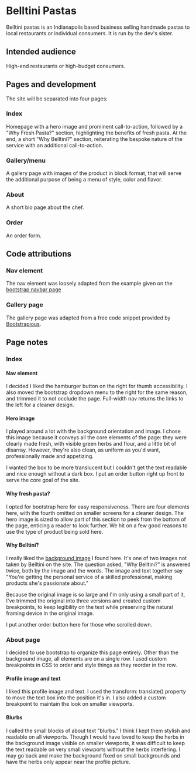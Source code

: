 # Belltini Pastas
Belltini pastas is an Indianapolis based business selling handmade pastas to local restaurants or individual consumers. It is run by the dev's sister.

## Intended audience
High-end restaurants or high-budget consumers.

## Pages and development
The site will be separated into four pages:
### Index
Homepage with a hero image and prominent call-to-action, followed by a "Why Fresh Pasta?" section, highlighting the benefits of fresh pasta. At the end, a short "Why Belltini?" section, reiterating the bespoke nature of the service with an additional call-to-action.
### Gallery/menu
A gallery page with images of the product in block format, that will serve the additional purpose of being a menu of style, color and flavor.
### About
A short bio page about the chef.
### Order
An order form.

## Code attributions
### Nav element
The nav element was loosely adapted from the example given on the [bootstrap navbar page](https://getbootstrap.com/docs/4.0/components/navbar/)
### Gallery page
The gallery page was adapted from a free code snippet provided by [Bootstrapious](https://bootstrapious.com/p/bootstrap-photo-gallery).

## Page notes
### Index
#### Nav element
I decided I liked the hamburger button on the right for thumb accessibility. I also moved the bootstrap dropdown menu to the right for the same reason, and trimmed it to not occlude the page. Full-width nav returns the links to the left for a cleaner design.
#### Hero image
I played around a lot with the background orientation and image. I chose this image because it conveys all the core elements of the page: they were clearly made fresh, with visible green herbs and flour, and a little bit of disarray. However, they're  also clean, as uniform as you'd want, professionally made and appetizing.

I wanted the box to be more translucent but I couldn't get the text readable and nice enough without a dark box. I put an order button right up front to serve the core goal of the site.
#### Why fresh pasta?
I opted for bootstrap here for easy responsiveness. There are four elements here, with the fourth omitted on smaller screens for a cleaner design. The hero image is sized to allow part of this section to peek from the bottom of the page, enticing a reader to look further. We hit on a few good reasons to use the type of product being sold here.
#### Why Belltini?
I really liked the [background image](https://www.pexels.com/photo/cook-making-fresh-dough-in-bakery-6287313/) I found here. It's one of two images not taken by Belltini on the site. The question asked, "Why Belltini?" is answered twice, both by the image and the words. The image and text together say "You're getting the personal service of a skilled professional, making products she's passionate about."

Because the original image is so large and I'm only using a small part of it, I've trimmed the original into three versions and created custom breakpoints, to keep legibility on the text while preserving the natural framing device in the original image.

I put another order button here for those who scrolled down.

### About page
I decided to use bootstrap to organize this page entirely. Other than the background image, all elements are on a single row. I used custom breakpoints in CSS to order and style things as they reorder in the row.
#### Profile image and text
I liked this profile image and text. I used the transform: translate() property to move the text box into the position it's in. I also added a custom breakpoint to maintain the look on smaller viewports.
#### Blurbs
I called the small blocks of about text "blurbs." I think I kept them stylish and readable on all viewports. Though I would have loved to keep the herbs in the background image visible on smaller viewports, it was difficult to keep the text readable on very small viewports without the herbs interfering. I may go back and make the background fixed on small backgrounds and have the herbs only appear near the profile picture.
